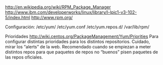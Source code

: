 http://en.wikipedia.org/wiki/RPM_Package_Manager
http://www.ibm.com/developerworks/linux/library/l-lpic1-v3-102-5/index.html
http://www.rpm.org/

Configuración:
/etc/yum/
/etc/yum.conf
/etc/yum.repos.d/
/var/lib/rpm/


Prioridades
http://wiki.centos.org/PackageManagement/Yum/Priorities
Para configurar distintas prioridades para los distintos repositorios.
Cuidado, mirar los “alerts” de la web.
Recomendado cuando se empiezan a meter distintos repos para que paquetes de repos no “buenos” pisen paquetes de las repos oficiales.
